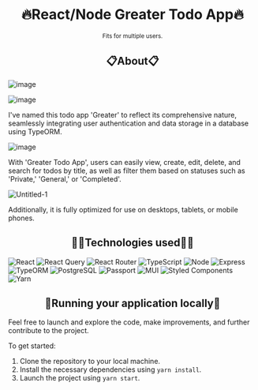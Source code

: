 <h1 align="center">🔥React/Node Greater Todo App🔥</h1>

<p align="center">
    <sup>Fits for multiple users.</sup>
</p>

<h2 align="center">📋About📋</h2>

![image](https://github.com/Orpheus29/greater-todo-app/assets/110335429/052794f5-b7ea-4684-b38a-70665ae141be)

![image](https://github.com/Orpheus29/greater-todo-app/assets/110335429/81be1dac-81ed-4331-b148-844afb012a7c)

I've named this todo app 'Greater' to reflect its comprehensive nature, seamlessly integrating user authentication and data storage in a database using TypeORM.

![image](https://github.com/Orpheus29/greater-todo-app/assets/110335429/b5717075-0bc9-472e-b71e-71d6ecdb84ff)

With 'Greater Todo App', users can easily view, create, edit, delete, and search for todos by title, as well as filter them based on statuses such as 'Private,' 'General,' or 'Completed'.

![Untitled-1](https://github.com/Orpheus29/greater-todo-app/assets/110335429/9b9a592e-3490-4448-8e74-95c1352fa94d)

Additionally, it is fully optimized for use on desktops, tablets, or mobile phones.

<h2 align="center">🧙‍♂️Technologies used🧙‍♂️</h2>

![React](https://img.shields.io/badge/react-%2320232a.svg?style=for-the-badge&logo=react&logoColor=%2361DAFB) ![React Query](https://img.shields.io/badge/React_Query-FF4154?style=for-the-badge&logo=ReactQuery&logoColor=white) ![React Router](https://img.shields.io/badge/React_Router-CA4245?style=for-the-badge&logo=react-router&logoColor=white) ![TypeScript](https://img.shields.io/badge/typescript-%23007ACC.svg?style=for-the-badge&logo=typescript&logoColor=white) ![Node](https://img.shields.io/badge/Node%20js-339933?style=for-the-badge&logo=nodedotjs&logoColor=white) ![Express](https://img.shields.io/badge/Express%20js-000000?style=for-the-badge&logo=express&logoColor=white) ![TypeORM](https://img.shields.io/static/v1?style=for-the-badge&message=Typeorm&color=262627&logo=Typeform&logoColor=FFFFFF&label=) ![PostgreSQL](https://img.shields.io/badge/PostgreSQL-316192?style=for-the-badge&logo=postgresql&logoColor=white) ![Passport](https://img.shields.io/static/v1?style=for-the-badge&message=Passport&color=222222&logo=Passport&logoColor=34E27A&label=) ![MUI](https://img.shields.io/badge/MUI-%230081CB.svg?style=for-the-badge&logo=mui&logoColor=white) ![Styled Components](https://img.shields.io/badge/styled--components-DB7093?style=for-the-badge&logo=styled-components&logoColor=white) ![Yarn](https://img.shields.io/badge/Yarn-2C8EBB?style=for-the-badge&logo=yarn&logoColor=white)

<h2 align="center">📌Running your application locally📌</h2>

Feel free to launch and explore the code, make improvements, and further contribute to the project.

To get started:

1. Clone the repository to your local machine.
2. Install the necessary dependencies using `yarn install`.
3. Launch the project using `yarn start`.
